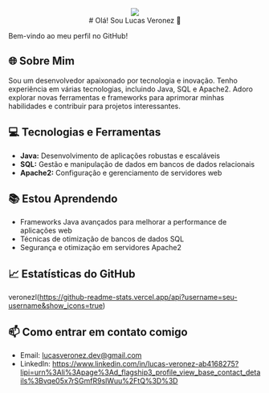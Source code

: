 <p align="center"><img src="https://encrypted-tbn0.gstatic.com/images?q=tbn:ANd9GcTr8cqrAznnF8SPJ53AkNak02niyyCY0gtUOg&s"><br>
# Olá! Sou Lucas Veronez 👋

Bem-vindo ao meu perfil no GitHub!

## 🌐 Sobre Mim
Sou um desenvolvedor apaixonado por tecnologia e inovação. Tenho experiência em várias tecnologias, incluindo Java, SQL e Apache2. Adoro explorar novas ferramentas e frameworks para aprimorar minhas habilidades e contribuir para projetos interessantes.

## 💻 Tecnologias e Ferramentas
- **Java:** Desenvolvimento de aplicações robustas e escaláveis
- **SQL:** Gestão e manipulação de dados em bancos de dados relacionais
- **Apache2:** Configuração e gerenciamento de servidores web

## 📚 Estou Aprendendo
- Frameworks Java avançados para melhorar a performance de aplicações web
- Técnicas de otimização de bancos de dados SQL
- Segurança e otimização em servidores Apache2

## 📈 Estatísticas do GitHub
veronezl(https://github-readme-stats.vercel.app/api?username=seu-username&show_icons=true)

## 📫 Como entrar em contato comigo
- Email: lucasveronez.dev@gmail.com
- LinkedIn: https://www.linkedin.com/in/lucas-veronez-ab4168275?lipi=urn%3Ali%3Apage%3Ad_flagship3_profile_view_base_contact_details%3Bvqe05x7rSGmfR9slWuu%2FtQ%3D%3D


